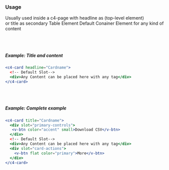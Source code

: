### Usage

Usually used inside a c4-page with headline as (top-level element)<br> or title as secondary Table Element Default Conainer Element for any kind of content

<br><br>

##### Example: Title and content

```jsx
<c4-card headline="Cardname">
  <!-- Default Slot-->
  <div>Any Content can be placed here with any tag</div>
</c4-card>
```
<br><br>

##### Example: Complete example

```jsx
<c4-card title="Cardname">
  <div slot="primary-controls">
   <v-btn color="accent" small>Download CSV</v-btn>
  </div>
  <!-- Default Slot-->
  <div>Any Content can be placed here with any tag</div>
  <div slot="card-actions">
    <v-btn flat color="primary">More</v-btn>
  </div>
</c4-card>
```

<br><br>

